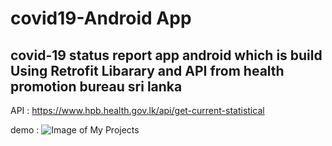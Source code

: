 # covid19-Android App

## covid-19 status report app android which is build Using Retrofit Libarary and API from health promotion bureau sri lanka

API : https://www.hpb.health.gov.lk/api/get-current-statistical

demo : ![Image of My Projects](https://res.cloudinary.com/dvxqvghj9/image/upload/v1592407735/Screenshot_20200414_201521_com.ashfanndm.covid19srilankanews_cmhghh.jpg)
